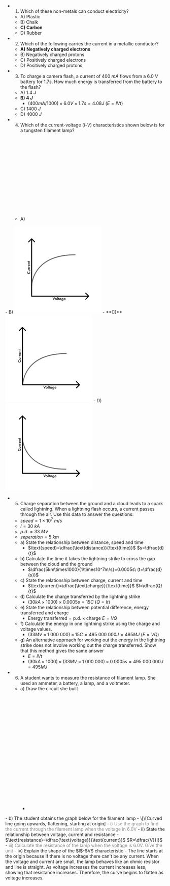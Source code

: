 - 1. Which of these non-metals can conduct electricity?
	- A) Plastic
	- B) Chalk
	- **C) Carbon**
	- D) Rubber
- 2. Which of the following carries the current in a metallic conductor?
	- **A) Negatively charged electrons**
	- B) Negatively charged protons
	- C) Positively charged electrons
	- D) Positively charged protons
- 3. To charge a camera flash, a current of $400\ mA$ flows from a $6.0\ V$ battery for $1.7s$. How much energy is transferred from the battery to the flash?
	- A) $1.4\ J$
	- **B) $4\ J$**
		- $(400mA/1000)\times6.0V\times1.7s=4.08J\ (E=IVt)$
	- C) $1400\ J$
	- D) $4000\ J$
- 4. Which of the current-voltage ($I$-$V$) characteristics shown below is for a tungsten filament lamp?
	- A) <svg width="274" height="275" viewBox="0 0 274 275" fill="none" xmlns="http://www.w3.org/2000/svg">
<rect width="274" height="274.695" fill="white"/>
<path d="M54 156H216" stroke="#6E6E6E" stroke-width="3"/>
<path d="M55.0607 38.9393C54.4749 38.3536 53.5251 38.3536 52.9393 38.9393L43.3934 48.4853C42.8076 49.0711 42.8076 50.0208 43.3934 50.6066C43.9792 51.1924 44.9289 51.1924 45.5147 50.6066L54 42.1213L62.4853 50.6066C63.0711 51.1924 64.0208 51.1924 64.6066 50.6066C65.1924 50.0208 65.1924 49.0711 64.6066 48.4853L55.0607 38.9393ZM235.061 221.061C235.646 220.475 235.646 219.525 235.061 218.939L225.515 209.393C224.929 208.808 223.979 208.808 223.393 209.393C222.808 209.979 222.808 210.929 223.393 211.515L231.879 220L223.393 228.485C222.808 229.071 222.808 230.021 223.393 230.607C223.979 231.192 224.929 231.192 225.515 230.607L235.061 221.061ZM54 220H52.5V221.5H54V220ZM234 218.5H54V221.5H234V218.5ZM55.5 220V40H52.5V220H55.5Z" fill="black"/>
<path d="M160.928 229.492H156.486C156.518 230.012 156.672 230.418 156.949 230.711C157.227 231 157.596 231.145 158.057 231.145C158.467 231.145 158.809 231.059 159.082 230.887C159.355 230.715 159.594 230.438 159.797 230.055L160.869 230.652C160.557 231.211 160.17 231.627 159.709 231.9C159.248 232.174 158.707 232.311 158.086 232.311C157.195 232.311 156.486 232.039 155.959 231.496C155.432 230.953 155.168 230.229 155.168 229.322C155.168 228.451 155.439 227.736 155.982 227.178C156.529 226.615 157.23 226.334 158.086 226.334C158.98 226.334 159.678 226.59 160.178 227.102C160.678 227.613 160.928 228.33 160.928 229.252V229.492ZM159.609 228.637C159.559 228.238 159.406 227.936 159.152 227.729C158.898 227.518 158.551 227.412 158.109 227.412C157.691 227.412 157.355 227.514 157.102 227.717C156.848 227.92 156.67 228.227 156.568 228.637H159.609Z" fill="black"/>
<path d="M152.584 229.287C152.584 228.713 152.449 228.266 152.18 227.945C151.914 227.625 151.541 227.465 151.061 227.465C150.58 227.465 150.201 227.631 149.924 227.963C149.65 228.291 149.514 228.748 149.514 229.334C149.514 229.924 149.646 230.379 149.912 230.699C150.178 231.02 150.553 231.18 151.037 231.18C151.494 231.18 151.865 231.006 152.15 230.658C152.439 230.311 152.584 229.854 152.584 229.287ZM153.82 231.736C153.82 232.822 153.604 233.586 153.17 234.027C152.736 234.473 152.006 234.695 150.979 234.695C150.213 234.695 149.602 234.533 149.145 234.209C148.688 233.889 148.455 233.461 148.447 232.926L149.812 232.92C149.832 233.158 149.943 233.34 150.146 233.465C150.35 233.59 150.635 233.652 151.002 233.652C151.545 233.652 151.936 233.533 152.174 233.295C152.412 233.057 152.533 232.658 152.537 232.1L152.549 231.361C152.322 231.682 152.057 231.92 151.752 232.076C151.451 232.232 151.105 232.311 150.715 232.311C149.93 232.311 149.311 232.043 148.857 231.508C148.408 230.969 148.184 230.232 148.184 229.299C148.184 228.412 148.414 227.697 148.875 227.154C149.336 226.607 149.938 226.334 150.68 226.334C151.133 226.334 151.52 226.43 151.84 226.621C152.164 226.809 152.4 227.08 152.549 227.436V226.527H153.82V231.736Z" fill="black"/>
<path d="M146.836 232.082H145.564V231.361C145.338 231.682 145.072 231.92 144.768 232.076C144.467 232.232 144.121 232.311 143.73 232.311C142.945 232.311 142.326 232.043 141.873 231.508C141.424 230.969 141.199 230.232 141.199 229.299C141.199 228.412 141.43 227.697 141.891 227.154C142.352 226.607 142.953 226.334 143.695 226.334C144.148 226.334 144.535 226.43 144.855 226.621C145.18 226.809 145.416 227.08 145.564 227.436V226.527H146.836V232.082ZM145.6 229.287C145.6 228.713 145.465 228.266 145.195 227.945C144.93 227.625 144.557 227.465 144.076 227.465C143.596 227.465 143.217 227.631 142.939 227.963C142.666 228.291 142.529 228.748 142.529 229.334C142.529 229.924 142.662 230.379 142.928 230.699C143.193 231.02 143.568 231.18 144.053 231.18C144.51 231.18 144.881 231.006 145.166 230.658C145.455 230.311 145.6 229.854 145.6 229.287Z" fill="black"/>
<path d="M138.264 232.082V227.641H137.291V226.527H138.264V224.424H139.535V226.527H140.508V227.641H139.535V232.082H138.264Z" fill="black"/>
<path d="M134.871 232.082V223H136.143V232.082H134.871Z" fill="black"/>
<path d="M132.123 229.322C132.123 228.807 131.957 228.371 131.625 228.016C131.293 227.656 130.887 227.477 130.406 227.477C129.93 227.477 129.523 227.656 129.188 228.016C128.855 228.371 128.689 228.807 128.689 229.322C128.689 229.838 128.855 230.275 129.188 230.635C129.523 230.99 129.93 231.168 130.406 231.168C130.883 231.168 131.287 230.99 131.619 230.635C131.955 230.275 132.123 229.838 132.123 229.322ZM127.348 229.311C127.348 228.904 127.424 228.521 127.576 228.162C127.732 227.799 127.955 227.477 128.244 227.195C128.529 226.918 128.857 226.705 129.229 226.557C129.6 226.408 129.988 226.334 130.395 226.334C130.812 226.334 131.205 226.408 131.572 226.557C131.943 226.705 132.275 226.924 132.568 227.213C132.861 227.498 133.084 227.82 133.236 228.18C133.389 228.539 133.465 228.916 133.465 229.311C133.465 229.721 133.389 230.105 133.236 230.465C133.088 230.824 132.869 231.143 132.58 231.42C132.275 231.713 131.938 231.934 131.566 232.082C131.195 232.234 130.805 232.311 130.395 232.311C129.992 232.311 129.605 232.234 129.234 232.082C128.863 231.934 128.533 231.717 128.244 231.432C127.951 231.143 127.729 230.818 127.576 230.459C127.424 230.1 127.348 229.717 127.348 229.311Z" fill="black"/>
<path d="M123.826 232.416L120 223.504H121.447L123.369 228.074C123.482 228.34 123.576 228.586 123.65 228.812C123.725 229.035 123.783 229.248 123.826 229.451C123.877 229.236 123.941 229.014 124.02 228.783C124.098 228.553 124.189 228.316 124.295 228.074L126.211 223.504H127.652L123.826 232.416Z" fill="black"/>
<path d="M48.7832 111.244L44.3418 111.244L44.3418 112.217L43.2285 112.217L43.2285 111.244L41.125 111.244L41.125 109.973L43.2285 109.973L43.2285 109L44.3418 109L44.3418 109.973L48.7832 109.973L48.7832 111.244Z" fill="black"/>
<path d="M48.7832 118.598L43.2285 118.598L43.2285 117.402L44.1367 117.402C43.7539 117.148 43.4746 116.85 43.2988 116.506C43.123 116.162 43.0352 115.744 43.0352 115.252C43.0352 114.838 43.1016 114.486 43.2344 114.197C43.3633 113.904 43.5566 113.676 43.8145 113.512C43.9668 113.414 44.1445 113.344 44.3477 113.301C44.5508 113.258 44.9062 113.236 45.4141 113.236L48.7832 113.236L48.7832 114.52L45.9297 114.52C45.1992 114.52 44.7148 114.609 44.4766 114.789C44.2344 114.965 44.1133 115.279 44.1133 115.732C44.1133 116.029 44.168 116.295 44.2773 116.529C44.3867 116.76 44.541 116.941 44.7402 117.074C44.873 117.168 45.0449 117.234 45.2559 117.273C45.4629 117.309 45.7949 117.326 46.252 117.326L48.7832 117.326L48.7832 118.598Z" fill="black"/>
<path d="M46.1934 119.928L46.1934 124.369C46.7129 124.338 47.1191 124.184 47.4121 123.906C47.7012 123.629 47.8457 123.26 47.8457 122.799C47.8457 122.389 47.7598 122.047 47.5879 121.773C47.416 121.5 47.1387 121.262 46.7559 121.059L47.3535 119.986C47.9121 120.299 48.3281 120.686 48.6016 121.146C48.875 121.607 49.0117 122.148 49.0117 122.77C49.0117 123.66 48.7402 124.369 48.1973 124.896C47.6543 125.424 46.9297 125.687 46.0234 125.687C45.1523 125.687 44.4375 125.416 43.8789 124.873C43.3164 124.326 43.0352 123.625 43.0352 122.77C43.0352 121.875 43.291 121.178 43.8027 120.678C44.3145 120.178 45.0312 119.928 45.9531 119.928L46.1934 119.928ZM45.3379 121.246C44.9395 121.297 44.6367 121.449 44.4297 121.703C44.2187 121.957 44.1133 122.305 44.1133 122.746C44.1133 123.164 44.2148 123.5 44.418 123.754C44.6211 124.008 44.9277 124.186 45.3379 124.287L45.3379 121.246Z" fill="black"/>
<path d="M44.1133 128.424C43.7461 128.287 43.4746 128.107 43.2988 127.885C43.123 127.658 43.0352 127.379 43.0352 127.047C43.0352 126.867 43.0566 126.691 43.0996 126.52C43.1426 126.344 43.2051 126.172 43.2871 126.004L44.3652 126.461C44.2871 126.57 44.2305 126.689 44.1953 126.818C44.1562 126.943 44.1367 127.084 44.1367 127.24C44.1367 127.662 44.3066 127.965 44.6465 128.148C44.9824 128.332 45.5488 128.424 46.3457 128.424L48.7832 128.424L48.7832 129.695L43.2168 129.695L43.2168 128.424L44.1133 128.424Z" fill="black"/>
<path d="M44.1133 132.842C43.7461 132.705 43.4746 132.525 43.2988 132.303C43.123 132.076 43.0352 131.797 43.0352 131.465C43.0352 131.285 43.0566 131.109 43.0996 130.937C43.1426 130.762 43.2051 130.59 43.2871 130.422L44.3652 130.879C44.2871 130.988 44.2305 131.107 44.1953 131.236C44.1562 131.361 44.1367 131.502 44.1367 131.658C44.1367 132.08 44.3066 132.383 44.6465 132.566C44.9824 132.75 45.5488 132.842 46.3457 132.842L48.7832 132.842L48.7832 134.113L43.2168 134.113L43.2168 132.842L44.1133 132.842Z" fill="black"/>
<path d="M43.2285 139.937L46.3574 139.937C46.8965 139.937 47.2832 139.826 47.5176 139.604C47.752 139.381 47.8691 139.02 47.8691 138.52C47.8691 138.02 47.752 137.658 47.5176 137.436C47.2832 137.213 46.8965 137.102 46.3574 137.102L43.2285 137.102L43.2285 135.83L45.9766 135.83C47.0391 135.83 47.8105 136.043 48.291 136.469C48.7715 136.895 49.0117 137.574 49.0117 138.508C49.0117 139.457 48.7734 140.145 48.2969 140.57C47.8203 140.996 47.0469 141.209 45.9766 141.209L43.2285 141.209L43.2285 139.937Z" fill="black"/>
<path d="M42.291 142.791C41.9551 143.186 41.7031 143.604 41.5352 144.045C41.3672 144.482 41.2832 144.943 41.2832 145.428C41.2832 146.365 41.584 147.129 42.1855 147.719C42.7871 148.305 43.5664 148.598 44.5234 148.598C45.4492 148.598 46.2129 148.312 46.8145 147.742C47.416 147.168 47.7168 146.445 47.7168 145.574C47.7168 145.066 47.627 144.584 47.4473 144.127C47.2676 143.666 46.9961 143.225 46.6328 142.803L48.209 142.803C48.4785 143.178 48.6797 143.586 48.8125 144.027C48.9453 144.469 49.0117 144.947 49.0117 145.463C49.0117 146.119 48.9043 146.727 48.6895 147.285C48.4746 147.84 48.1582 148.328 47.7402 148.75C47.3301 149.168 46.8477 149.49 46.293 149.717C45.7344 149.939 45.1406 150.051 44.5117 150.051C43.8828 150.051 43.293 149.939 42.7422 149.717C42.1875 149.49 41.7012 149.164 41.2832 148.738C40.8613 148.312 40.543 147.824 40.3281 147.273C40.1094 146.723 40 146.127 40 145.486C40 144.982 40.0742 144.502 40.2227 144.045C40.3672 143.588 40.5879 143.145 40.8848 142.715L42.291 142.791Z" fill="black"/>
</svg>
	- B) <svg width="274" height="275" viewBox="0 0 274 275" fill="none" xmlns="http://www.w3.org/2000/svg">
<rect width="274" height="274.695" fill="white"/>
<path d="M54 188C54 188 54 90 192 90" stroke="#6E6E6E" stroke-width="3"/>
<path d="M55.0607 38.9393C54.4749 38.3536 53.5251 38.3536 52.9393 38.9393L43.3934 48.4853C42.8076 49.0711 42.8076 50.0208 43.3934 50.6066C43.9792 51.1924 44.9289 51.1924 45.5147 50.6066L54 42.1213L62.4853 50.6066C63.0711 51.1924 64.0208 51.1924 64.6066 50.6066C65.1924 50.0208 65.1924 49.0711 64.6066 48.4853L55.0607 38.9393ZM235.061 221.061C235.646 220.475 235.646 219.525 235.061 218.939L225.515 209.393C224.929 208.808 223.979 208.808 223.393 209.393C222.808 209.979 222.808 210.929 223.393 211.515L231.879 220L223.393 228.485C222.808 229.071 222.808 230.021 223.393 230.607C223.979 231.192 224.929 231.192 225.515 230.607L235.061 221.061ZM54 220H52.5V221.5H54V220ZM234 218.5H54V221.5H234V218.5ZM55.5 220V40H52.5V220H55.5Z" fill="black"/>
<path d="M160.928 229.492H156.486C156.518 230.012 156.672 230.418 156.949 230.711C157.227 231 157.596 231.145 158.057 231.145C158.467 231.145 158.809 231.059 159.082 230.887C159.355 230.715 159.594 230.438 159.797 230.055L160.869 230.652C160.557 231.211 160.17 231.627 159.709 231.9C159.248 232.174 158.707 232.311 158.086 232.311C157.195 232.311 156.486 232.039 155.959 231.496C155.432 230.953 155.168 230.229 155.168 229.322C155.168 228.451 155.439 227.736 155.982 227.178C156.529 226.615 157.23 226.334 158.086 226.334C158.98 226.334 159.678 226.59 160.178 227.102C160.678 227.613 160.928 228.33 160.928 229.252V229.492ZM159.609 228.637C159.559 228.238 159.406 227.936 159.152 227.729C158.898 227.518 158.551 227.412 158.109 227.412C157.691 227.412 157.355 227.514 157.102 227.717C156.848 227.92 156.67 228.227 156.568 228.637H159.609Z" fill="black"/>
<path d="M152.584 229.287C152.584 228.713 152.449 228.266 152.18 227.945C151.914 227.625 151.541 227.465 151.061 227.465C150.58 227.465 150.201 227.631 149.924 227.963C149.65 228.291 149.514 228.748 149.514 229.334C149.514 229.924 149.646 230.379 149.912 230.699C150.178 231.02 150.553 231.18 151.037 231.18C151.494 231.18 151.865 231.006 152.15 230.658C152.439 230.311 152.584 229.854 152.584 229.287ZM153.82 231.736C153.82 232.822 153.604 233.586 153.17 234.027C152.736 234.473 152.006 234.695 150.979 234.695C150.213 234.695 149.602 234.533 149.145 234.209C148.688 233.889 148.455 233.461 148.447 232.926L149.812 232.92C149.832 233.158 149.943 233.34 150.146 233.465C150.35 233.59 150.635 233.652 151.002 233.652C151.545 233.652 151.936 233.533 152.174 233.295C152.412 233.057 152.533 232.658 152.537 232.1L152.549 231.361C152.322 231.682 152.057 231.92 151.752 232.076C151.451 232.232 151.105 232.311 150.715 232.311C149.93 232.311 149.311 232.043 148.857 231.508C148.408 230.969 148.184 230.232 148.184 229.299C148.184 228.412 148.414 227.697 148.875 227.154C149.336 226.607 149.938 226.334 150.68 226.334C151.133 226.334 151.52 226.43 151.84 226.621C152.164 226.809 152.4 227.08 152.549 227.436V226.527H153.82V231.736Z" fill="black"/>
<path d="M146.836 232.082H145.564V231.361C145.338 231.682 145.072 231.92 144.768 232.076C144.467 232.232 144.121 232.311 143.73 232.311C142.945 232.311 142.326 232.043 141.873 231.508C141.424 230.969 141.199 230.232 141.199 229.299C141.199 228.412 141.43 227.697 141.891 227.154C142.352 226.607 142.953 226.334 143.695 226.334C144.148 226.334 144.535 226.43 144.855 226.621C145.18 226.809 145.416 227.08 145.564 227.436V226.527H146.836V232.082ZM145.6 229.287C145.6 228.713 145.465 228.266 145.195 227.945C144.93 227.625 144.557 227.465 144.076 227.465C143.596 227.465 143.217 227.631 142.939 227.963C142.666 228.291 142.529 228.748 142.529 229.334C142.529 229.924 142.662 230.379 142.928 230.699C143.193 231.02 143.568 231.18 144.053 231.18C144.51 231.18 144.881 231.006 145.166 230.658C145.455 230.311 145.6 229.854 145.6 229.287Z" fill="black"/>
<path d="M138.264 232.082V227.641H137.291V226.527H138.264V224.424H139.535V226.527H140.508V227.641H139.535V232.082H138.264Z" fill="black"/>
<path d="M134.871 232.082V223H136.143V232.082H134.871Z" fill="black"/>
<path d="M132.123 229.322C132.123 228.807 131.957 228.371 131.625 228.016C131.293 227.656 130.887 227.477 130.406 227.477C129.93 227.477 129.523 227.656 129.188 228.016C128.855 228.371 128.689 228.807 128.689 229.322C128.689 229.838 128.855 230.275 129.188 230.635C129.523 230.99 129.93 231.168 130.406 231.168C130.883 231.168 131.287 230.99 131.619 230.635C131.955 230.275 132.123 229.838 132.123 229.322ZM127.348 229.311C127.348 228.904 127.424 228.521 127.576 228.162C127.732 227.799 127.955 227.477 128.244 227.195C128.529 226.918 128.857 226.705 129.229 226.557C129.6 226.408 129.988 226.334 130.395 226.334C130.812 226.334 131.205 226.408 131.572 226.557C131.943 226.705 132.275 226.924 132.568 227.213C132.861 227.498 133.084 227.82 133.236 228.18C133.389 228.539 133.465 228.916 133.465 229.311C133.465 229.721 133.389 230.105 133.236 230.465C133.088 230.824 132.869 231.143 132.58 231.42C132.275 231.713 131.938 231.934 131.566 232.082C131.195 232.234 130.805 232.311 130.395 232.311C129.992 232.311 129.605 232.234 129.234 232.082C128.863 231.934 128.533 231.717 128.244 231.432C127.951 231.143 127.729 230.818 127.576 230.459C127.424 230.1 127.348 229.717 127.348 229.311Z" fill="black"/>
<path d="M123.826 232.416L120 223.504H121.447L123.369 228.074C123.482 228.34 123.576 228.586 123.65 228.812C123.725 229.035 123.783 229.248 123.826 229.451C123.877 229.236 123.941 229.014 124.02 228.783C124.098 228.553 124.189 228.316 124.295 228.074L126.211 223.504H127.652L123.826 232.416Z" fill="black"/>
<path d="M48.7832 111.244L44.3418 111.244L44.3418 112.217L43.2285 112.217L43.2285 111.244L41.125 111.244L41.125 109.973L43.2285 109.973L43.2285 109L44.3418 109L44.3418 109.973L48.7832 109.973L48.7832 111.244Z" fill="black"/>
<path d="M48.7832 118.598L43.2285 118.598L43.2285 117.402L44.1367 117.402C43.7539 117.148 43.4746 116.85 43.2988 116.506C43.123 116.162 43.0352 115.744 43.0352 115.252C43.0352 114.838 43.1016 114.486 43.2344 114.197C43.3633 113.904 43.5566 113.676 43.8145 113.512C43.9668 113.414 44.1445 113.344 44.3477 113.301C44.5508 113.258 44.9062 113.236 45.4141 113.236L48.7832 113.236L48.7832 114.52L45.9297 114.52C45.1992 114.52 44.7148 114.609 44.4766 114.789C44.2344 114.965 44.1133 115.279 44.1133 115.732C44.1133 116.029 44.168 116.295 44.2773 116.529C44.3867 116.76 44.541 116.941 44.7402 117.074C44.873 117.168 45.0449 117.234 45.2559 117.273C45.4629 117.309 45.7949 117.326 46.252 117.326L48.7832 117.326L48.7832 118.598Z" fill="black"/>
<path d="M46.1934 119.928L46.1934 124.369C46.7129 124.338 47.1191 124.184 47.4121 123.906C47.7012 123.629 47.8457 123.26 47.8457 122.799C47.8457 122.389 47.7598 122.047 47.5879 121.773C47.416 121.5 47.1387 121.262 46.7559 121.059L47.3535 119.986C47.9121 120.299 48.3281 120.686 48.6016 121.146C48.875 121.607 49.0117 122.148 49.0117 122.77C49.0117 123.66 48.7402 124.369 48.1973 124.896C47.6543 125.424 46.9297 125.687 46.0234 125.687C45.1523 125.687 44.4375 125.416 43.8789 124.873C43.3164 124.326 43.0352 123.625 43.0352 122.77C43.0352 121.875 43.291 121.178 43.8027 120.678C44.3145 120.178 45.0312 119.928 45.9531 119.928L46.1934 119.928ZM45.3379 121.246C44.9395 121.297 44.6367 121.449 44.4297 121.703C44.2187 121.957 44.1133 122.305 44.1133 122.746C44.1133 123.164 44.2148 123.5 44.418 123.754C44.6211 124.008 44.9277 124.186 45.3379 124.287L45.3379 121.246Z" fill="black"/>
<path d="M44.1133 128.424C43.7461 128.287 43.4746 128.107 43.2988 127.885C43.123 127.658 43.0352 127.379 43.0352 127.047C43.0352 126.867 43.0566 126.691 43.0996 126.52C43.1426 126.344 43.2051 126.172 43.2871 126.004L44.3652 126.461C44.2871 126.57 44.2305 126.689 44.1953 126.818C44.1562 126.943 44.1367 127.084 44.1367 127.24C44.1367 127.662 44.3066 127.965 44.6465 128.148C44.9824 128.332 45.5488 128.424 46.3457 128.424L48.7832 128.424L48.7832 129.695L43.2168 129.695L43.2168 128.424L44.1133 128.424Z" fill="black"/>
<path d="M44.1133 132.842C43.7461 132.705 43.4746 132.525 43.2988 132.303C43.123 132.076 43.0352 131.797 43.0352 131.465C43.0352 131.285 43.0566 131.109 43.0996 130.937C43.1426 130.762 43.2051 130.59 43.2871 130.422L44.3652 130.879C44.2871 130.988 44.2305 131.107 44.1953 131.236C44.1562 131.361 44.1367 131.502 44.1367 131.658C44.1367 132.08 44.3066 132.383 44.6465 132.566C44.9824 132.75 45.5488 132.842 46.3457 132.842L48.7832 132.842L48.7832 134.113L43.2168 134.113L43.2168 132.842L44.1133 132.842Z" fill="black"/>
<path d="M43.2285 139.937L46.3574 139.937C46.8965 139.937 47.2832 139.826 47.5176 139.604C47.752 139.381 47.8691 139.02 47.8691 138.52C47.8691 138.02 47.752 137.658 47.5176 137.436C47.2832 137.213 46.8965 137.102 46.3574 137.102L43.2285 137.102L43.2285 135.83L45.9766 135.83C47.0391 135.83 47.8105 136.043 48.291 136.469C48.7715 136.895 49.0117 137.574 49.0117 138.508C49.0117 139.457 48.7734 140.145 48.2969 140.57C47.8203 140.996 47.0469 141.209 45.9766 141.209L43.2285 141.209L43.2285 139.937Z" fill="black"/>
<path d="M42.291 142.791C41.9551 143.186 41.7031 143.604 41.5352 144.045C41.3672 144.482 41.2832 144.943 41.2832 145.428C41.2832 146.365 41.584 147.129 42.1855 147.719C42.7871 148.305 43.5664 148.598 44.5234 148.598C45.4492 148.598 46.2129 148.312 46.8145 147.742C47.416 147.168 47.7168 146.445 47.7168 145.574C47.7168 145.066 47.627 144.584 47.4473 144.127C47.2676 143.666 46.9961 143.225 46.6328 142.803L48.209 142.803C48.4785 143.178 48.6797 143.586 48.8125 144.027C48.9453 144.469 49.0117 144.947 49.0117 145.463C49.0117 146.119 48.9043 146.727 48.6895 147.285C48.4746 147.84 48.1582 148.328 47.7402 148.75C47.3301 149.168 46.8477 149.49 46.293 149.717C45.7344 149.939 45.1406 150.051 44.5117 150.051C43.8828 150.051 43.293 149.939 42.7422 149.717C42.1875 149.49 41.7012 149.164 41.2832 148.738C40.8613 148.312 40.543 147.824 40.3281 147.273C40.1094 146.723 40 146.127 40 145.486C40 144.982 40.0742 144.502 40.2227 144.045C40.3672 143.588 40.5879 143.145 40.8848 142.715L42.291 142.791Z" fill="black"/>
</svg>
	- **C)** <svg width="274" height="275" viewBox="0 0 274 275" fill="none" xmlns="http://www.w3.org/2000/svg">
<rect width="274" height="274.695" fill="white"/>
<path d="M55 220C55 220 55 122 193 122" stroke="#6E6E6E" stroke-width="3"/>
<path d="M55.0607 38.9393C54.4749 38.3536 53.5251 38.3536 52.9393 38.9393L43.3934 48.4853C42.8076 49.0711 42.8076 50.0208 43.3934 50.6066C43.9792 51.1924 44.9289 51.1924 45.5147 50.6066L54 42.1213L62.4853 50.6066C63.0711 51.1924 64.0208 51.1924 64.6066 50.6066C65.1924 50.0208 65.1924 49.0711 64.6066 48.4853L55.0607 38.9393ZM235.061 221.061C235.646 220.475 235.646 219.525 235.061 218.939L225.515 209.393C224.929 208.808 223.979 208.808 223.393 209.393C222.808 209.979 222.808 210.929 223.393 211.515L231.879 220L223.393 228.485C222.808 229.071 222.808 230.021 223.393 230.607C223.979 231.192 224.929 231.192 225.515 230.607L235.061 221.061ZM54 220H52.5V221.5H54V220ZM234 218.5H54V221.5H234V218.5ZM55.5 220V40H52.5V220H55.5Z" fill="black"/>
<path d="M160.928 229.492H156.486C156.518 230.012 156.672 230.418 156.949 230.711C157.227 231 157.596 231.145 158.057 231.145C158.467 231.145 158.809 231.059 159.082 230.887C159.355 230.715 159.594 230.438 159.797 230.055L160.869 230.652C160.557 231.211 160.17 231.627 159.709 231.9C159.248 232.174 158.707 232.311 158.086 232.311C157.195 232.311 156.486 232.039 155.959 231.496C155.432 230.953 155.168 230.229 155.168 229.322C155.168 228.451 155.439 227.736 155.982 227.178C156.529 226.615 157.23 226.334 158.086 226.334C158.98 226.334 159.678 226.59 160.178 227.102C160.678 227.613 160.928 228.33 160.928 229.252V229.492ZM159.609 228.637C159.559 228.238 159.406 227.936 159.152 227.729C158.898 227.518 158.551 227.412 158.109 227.412C157.691 227.412 157.355 227.514 157.102 227.717C156.848 227.92 156.67 228.227 156.568 228.637H159.609Z" fill="black"/>
<path d="M152.584 229.287C152.584 228.713 152.449 228.266 152.18 227.945C151.914 227.625 151.541 227.465 151.061 227.465C150.58 227.465 150.201 227.631 149.924 227.963C149.65 228.291 149.514 228.748 149.514 229.334C149.514 229.924 149.646 230.379 149.912 230.699C150.178 231.02 150.553 231.18 151.037 231.18C151.494 231.18 151.865 231.006 152.15 230.658C152.439 230.311 152.584 229.854 152.584 229.287ZM153.82 231.736C153.82 232.822 153.604 233.586 153.17 234.027C152.736 234.473 152.006 234.695 150.979 234.695C150.213 234.695 149.602 234.533 149.145 234.209C148.688 233.889 148.455 233.461 148.447 232.926L149.812 232.92C149.832 233.158 149.943 233.34 150.146 233.465C150.35 233.59 150.635 233.652 151.002 233.652C151.545 233.652 151.936 233.533 152.174 233.295C152.412 233.057 152.533 232.658 152.537 232.1L152.549 231.361C152.322 231.682 152.057 231.92 151.752 232.076C151.451 232.232 151.105 232.311 150.715 232.311C149.93 232.311 149.311 232.043 148.857 231.508C148.408 230.969 148.184 230.232 148.184 229.299C148.184 228.412 148.414 227.697 148.875 227.154C149.336 226.607 149.938 226.334 150.68 226.334C151.133 226.334 151.52 226.43 151.84 226.621C152.164 226.809 152.4 227.08 152.549 227.436V226.527H153.82V231.736Z" fill="black"/>
<path d="M146.836 232.082H145.564V231.361C145.338 231.682 145.072 231.92 144.768 232.076C144.467 232.232 144.121 232.311 143.73 232.311C142.945 232.311 142.326 232.043 141.873 231.508C141.424 230.969 141.199 230.232 141.199 229.299C141.199 228.412 141.43 227.697 141.891 227.154C142.352 226.607 142.953 226.334 143.695 226.334C144.148 226.334 144.535 226.43 144.855 226.621C145.18 226.809 145.416 227.08 145.564 227.436V226.527H146.836V232.082ZM145.6 229.287C145.6 228.713 145.465 228.266 145.195 227.945C144.93 227.625 144.557 227.465 144.076 227.465C143.596 227.465 143.217 227.631 142.939 227.963C142.666 228.291 142.529 228.748 142.529 229.334C142.529 229.924 142.662 230.379 142.928 230.699C143.193 231.02 143.568 231.18 144.053 231.18C144.51 231.18 144.881 231.006 145.166 230.658C145.455 230.311 145.6 229.854 145.6 229.287Z" fill="black"/>
<path d="M138.264 232.082V227.641H137.291V226.527H138.264V224.424H139.535V226.527H140.508V227.641H139.535V232.082H138.264Z" fill="black"/>
<path d="M134.871 232.082V223H136.143V232.082H134.871Z" fill="black"/>
<path d="M132.123 229.322C132.123 228.807 131.957 228.371 131.625 228.016C131.293 227.656 130.887 227.477 130.406 227.477C129.93 227.477 129.523 227.656 129.188 228.016C128.855 228.371 128.689 228.807 128.689 229.322C128.689 229.838 128.855 230.275 129.188 230.635C129.523 230.99 129.93 231.168 130.406 231.168C130.883 231.168 131.287 230.99 131.619 230.635C131.955 230.275 132.123 229.838 132.123 229.322ZM127.348 229.311C127.348 228.904 127.424 228.521 127.576 228.162C127.732 227.799 127.955 227.477 128.244 227.195C128.529 226.918 128.857 226.705 129.229 226.557C129.6 226.408 129.988 226.334 130.395 226.334C130.812 226.334 131.205 226.408 131.572 226.557C131.943 226.705 132.275 226.924 132.568 227.213C132.861 227.498 133.084 227.82 133.236 228.18C133.389 228.539 133.465 228.916 133.465 229.311C133.465 229.721 133.389 230.105 133.236 230.465C133.088 230.824 132.869 231.143 132.58 231.42C132.275 231.713 131.938 231.934 131.566 232.082C131.195 232.234 130.805 232.311 130.395 232.311C129.992 232.311 129.605 232.234 129.234 232.082C128.863 231.934 128.533 231.717 128.244 231.432C127.951 231.143 127.729 230.818 127.576 230.459C127.424 230.1 127.348 229.717 127.348 229.311Z" fill="black"/>
<path d="M123.826 232.416L120 223.504H121.447L123.369 228.074C123.482 228.34 123.576 228.586 123.65 228.812C123.725 229.035 123.783 229.248 123.826 229.451C123.877 229.236 123.941 229.014 124.02 228.783C124.098 228.553 124.189 228.316 124.295 228.074L126.211 223.504H127.652L123.826 232.416Z" fill="black"/>
<path d="M48.7832 111.244L44.3418 111.244L44.3418 112.217L43.2285 112.217L43.2285 111.244L41.125 111.244L41.125 109.973L43.2285 109.973L43.2285 109L44.3418 109L44.3418 109.973L48.7832 109.973L48.7832 111.244Z" fill="black"/>
<path d="M48.7832 118.598L43.2285 118.598L43.2285 117.402L44.1367 117.402C43.7539 117.148 43.4746 116.85 43.2988 116.506C43.123 116.162 43.0352 115.744 43.0352 115.252C43.0352 114.838 43.1016 114.486 43.2344 114.197C43.3633 113.904 43.5566 113.676 43.8145 113.512C43.9668 113.414 44.1445 113.344 44.3477 113.301C44.5508 113.258 44.9062 113.236 45.4141 113.236L48.7832 113.236L48.7832 114.52L45.9297 114.52C45.1992 114.52 44.7148 114.609 44.4766 114.789C44.2344 114.965 44.1133 115.279 44.1133 115.732C44.1133 116.029 44.168 116.295 44.2773 116.529C44.3867 116.76 44.541 116.941 44.7402 117.074C44.873 117.168 45.0449 117.234 45.2559 117.273C45.4629 117.309 45.7949 117.326 46.252 117.326L48.7832 117.326L48.7832 118.598Z" fill="black"/>
<path d="M46.1934 119.928L46.1934 124.369C46.7129 124.338 47.1191 124.184 47.4121 123.906C47.7012 123.629 47.8457 123.26 47.8457 122.799C47.8457 122.389 47.7598 122.047 47.5879 121.773C47.416 121.5 47.1387 121.262 46.7559 121.059L47.3535 119.986C47.9121 120.299 48.3281 120.686 48.6016 121.146C48.875 121.607 49.0117 122.148 49.0117 122.77C49.0117 123.66 48.7402 124.369 48.1973 124.896C47.6543 125.424 46.9297 125.687 46.0234 125.687C45.1523 125.687 44.4375 125.416 43.8789 124.873C43.3164 124.326 43.0352 123.625 43.0352 122.77C43.0352 121.875 43.291 121.178 43.8027 120.678C44.3145 120.178 45.0312 119.928 45.9531 119.928L46.1934 119.928ZM45.3379 121.246C44.9395 121.297 44.6367 121.449 44.4297 121.703C44.2187 121.957 44.1133 122.305 44.1133 122.746C44.1133 123.164 44.2148 123.5 44.418 123.754C44.6211 124.008 44.9277 124.186 45.3379 124.287L45.3379 121.246Z" fill="black"/>
<path d="M44.1133 128.424C43.7461 128.287 43.4746 128.107 43.2988 127.885C43.123 127.658 43.0352 127.379 43.0352 127.047C43.0352 126.867 43.0566 126.691 43.0996 126.52C43.1426 126.344 43.2051 126.172 43.2871 126.004L44.3652 126.461C44.2871 126.57 44.2305 126.689 44.1953 126.818C44.1562 126.943 44.1367 127.084 44.1367 127.24C44.1367 127.662 44.3066 127.965 44.6465 128.148C44.9824 128.332 45.5488 128.424 46.3457 128.424L48.7832 128.424L48.7832 129.695L43.2168 129.695L43.2168 128.424L44.1133 128.424Z" fill="black"/>
<path d="M44.1133 132.842C43.7461 132.705 43.4746 132.525 43.2988 132.303C43.123 132.076 43.0352 131.797 43.0352 131.465C43.0352 131.285 43.0566 131.109 43.0996 130.937C43.1426 130.762 43.2051 130.59 43.2871 130.422L44.3652 130.879C44.2871 130.988 44.2305 131.107 44.1953 131.236C44.1562 131.361 44.1367 131.502 44.1367 131.658C44.1367 132.08 44.3066 132.383 44.6465 132.566C44.9824 132.75 45.5488 132.842 46.3457 132.842L48.7832 132.842L48.7832 134.113L43.2168 134.113L43.2168 132.842L44.1133 132.842Z" fill="black"/>
<path d="M43.2285 139.937L46.3574 139.937C46.8965 139.937 47.2832 139.826 47.5176 139.604C47.752 139.381 47.8691 139.02 47.8691 138.52C47.8691 138.02 47.752 137.658 47.5176 137.436C47.2832 137.213 46.8965 137.102 46.3574 137.102L43.2285 137.102L43.2285 135.83L45.9766 135.83C47.0391 135.83 47.8105 136.043 48.291 136.469C48.7715 136.895 49.0117 137.574 49.0117 138.508C49.0117 139.457 48.7734 140.145 48.2969 140.57C47.8203 140.996 47.0469 141.209 45.9766 141.209L43.2285 141.209L43.2285 139.937Z" fill="black"/>
<path d="M42.291 142.791C41.9551 143.186 41.7031 143.604 41.5352 144.045C41.3672 144.482 41.2832 144.943 41.2832 145.428C41.2832 146.365 41.584 147.129 42.1855 147.719C42.7871 148.305 43.5664 148.598 44.5234 148.598C45.4492 148.598 46.2129 148.312 46.8145 147.742C47.416 147.168 47.7168 146.445 47.7168 145.574C47.7168 145.066 47.627 144.584 47.4473 144.127C47.2676 143.666 46.9961 143.225 46.6328 142.803L48.209 142.803C48.4785 143.178 48.6797 143.586 48.8125 144.027C48.9453 144.469 49.0117 144.947 49.0117 145.463C49.0117 146.119 48.9043 146.727 48.6895 147.285C48.4746 147.84 48.1582 148.328 47.7402 148.75C47.3301 149.168 46.8477 149.49 46.293 149.717C45.7344 149.939 45.1406 150.051 44.5117 150.051C43.8828 150.051 43.293 149.939 42.7422 149.717C42.1875 149.49 41.7012 149.164 41.2832 148.738C40.8613 148.312 40.543 147.824 40.3281 147.273C40.1094 146.723 40 146.127 40 145.486C40 144.982 40.0742 144.502 40.2227 144.045C40.3672 143.588 40.5879 143.145 40.8848 142.715L42.291 142.791Z" fill="black"/>
</svg>
	- D) <svg width="274" height="275" viewBox="0 0 274 275" fill="none" xmlns="http://www.w3.org/2000/svg">
<rect width="274" height="274.695" fill="white"/>
<path d="M54 109C54 109 54 207 192 207" stroke="#6E6E6E" stroke-width="3"/>
<path d="M55.0607 38.9393C54.4749 38.3536 53.5251 38.3536 52.9393 38.9393L43.3934 48.4853C42.8076 49.0711 42.8076 50.0208 43.3934 50.6066C43.9792 51.1924 44.9289 51.1924 45.5147 50.6066L54 42.1213L62.4853 50.6066C63.0711 51.1924 64.0208 51.1924 64.6066 50.6066C65.1924 50.0208 65.1924 49.0711 64.6066 48.4853L55.0607 38.9393ZM235.061 221.061C235.646 220.475 235.646 219.525 235.061 218.939L225.515 209.393C224.929 208.808 223.979 208.808 223.393 209.393C222.808 209.979 222.808 210.929 223.393 211.515L231.879 220L223.393 228.485C222.808 229.071 222.808 230.021 223.393 230.607C223.979 231.192 224.929 231.192 225.515 230.607L235.061 221.061ZM54 220H52.5V221.5H54V220ZM234 218.5H54V221.5H234V218.5ZM55.5 220V40H52.5V220H55.5Z" fill="black"/>
<path d="M160.928 229.492H156.486C156.518 230.012 156.672 230.418 156.949 230.711C157.227 231 157.596 231.145 158.057 231.145C158.467 231.145 158.809 231.059 159.082 230.887C159.355 230.715 159.594 230.438 159.797 230.055L160.869 230.652C160.557 231.211 160.17 231.627 159.709 231.9C159.248 232.174 158.707 232.311 158.086 232.311C157.195 232.311 156.486 232.039 155.959 231.496C155.432 230.953 155.168 230.229 155.168 229.322C155.168 228.451 155.439 227.736 155.982 227.178C156.529 226.615 157.23 226.334 158.086 226.334C158.98 226.334 159.678 226.59 160.178 227.102C160.678 227.613 160.928 228.33 160.928 229.252V229.492ZM159.609 228.637C159.559 228.238 159.406 227.936 159.152 227.729C158.898 227.518 158.551 227.412 158.109 227.412C157.691 227.412 157.355 227.514 157.102 227.717C156.848 227.92 156.67 228.227 156.568 228.637H159.609Z" fill="black"/>
<path d="M152.584 229.287C152.584 228.713 152.449 228.266 152.18 227.945C151.914 227.625 151.541 227.465 151.061 227.465C150.58 227.465 150.201 227.631 149.924 227.963C149.65 228.291 149.514 228.748 149.514 229.334C149.514 229.924 149.646 230.379 149.912 230.699C150.178 231.02 150.553 231.18 151.037 231.18C151.494 231.18 151.865 231.006 152.15 230.658C152.439 230.311 152.584 229.854 152.584 229.287ZM153.82 231.736C153.82 232.822 153.604 233.586 153.17 234.027C152.736 234.473 152.006 234.695 150.979 234.695C150.213 234.695 149.602 234.533 149.145 234.209C148.688 233.889 148.455 233.461 148.447 232.926L149.812 232.92C149.832 233.158 149.943 233.34 150.146 233.465C150.35 233.59 150.635 233.652 151.002 233.652C151.545 233.652 151.936 233.533 152.174 233.295C152.412 233.057 152.533 232.658 152.537 232.1L152.549 231.361C152.322 231.682 152.057 231.92 151.752 232.076C151.451 232.232 151.105 232.311 150.715 232.311C149.93 232.311 149.311 232.043 148.857 231.508C148.408 230.969 148.184 230.232 148.184 229.299C148.184 228.412 148.414 227.697 148.875 227.154C149.336 226.607 149.938 226.334 150.68 226.334C151.133 226.334 151.52 226.43 151.84 226.621C152.164 226.809 152.4 227.08 152.549 227.436V226.527H153.82V231.736Z" fill="black"/>
<path d="M146.836 232.082H145.564V231.361C145.338 231.682 145.072 231.92 144.768 232.076C144.467 232.232 144.121 232.311 143.73 232.311C142.945 232.311 142.326 232.043 141.873 231.508C141.424 230.969 141.199 230.232 141.199 229.299C141.199 228.412 141.43 227.697 141.891 227.154C142.352 226.607 142.953 226.334 143.695 226.334C144.148 226.334 144.535 226.43 144.855 226.621C145.18 226.809 145.416 227.08 145.564 227.436V226.527H146.836V232.082ZM145.6 229.287C145.6 228.713 145.465 228.266 145.195 227.945C144.93 227.625 144.557 227.465 144.076 227.465C143.596 227.465 143.217 227.631 142.939 227.963C142.666 228.291 142.529 228.748 142.529 229.334C142.529 229.924 142.662 230.379 142.928 230.699C143.193 231.02 143.568 231.18 144.053 231.18C144.51 231.18 144.881 231.006 145.166 230.658C145.455 230.311 145.6 229.854 145.6 229.287Z" fill="black"/>
<path d="M138.264 232.082V227.641H137.291V226.527H138.264V224.424H139.535V226.527H140.508V227.641H139.535V232.082H138.264Z" fill="black"/>
<path d="M134.871 232.082V223H136.143V232.082H134.871Z" fill="black"/>
<path d="M132.123 229.322C132.123 228.807 131.957 228.371 131.625 228.016C131.293 227.656 130.887 227.477 130.406 227.477C129.93 227.477 129.523 227.656 129.188 228.016C128.855 228.371 128.689 228.807 128.689 229.322C128.689 229.838 128.855 230.275 129.188 230.635C129.523 230.99 129.93 231.168 130.406 231.168C130.883 231.168 131.287 230.99 131.619 230.635C131.955 230.275 132.123 229.838 132.123 229.322ZM127.348 229.311C127.348 228.904 127.424 228.521 127.576 228.162C127.732 227.799 127.955 227.477 128.244 227.195C128.529 226.918 128.857 226.705 129.229 226.557C129.6 226.408 129.988 226.334 130.395 226.334C130.812 226.334 131.205 226.408 131.572 226.557C131.943 226.705 132.275 226.924 132.568 227.213C132.861 227.498 133.084 227.82 133.236 228.18C133.389 228.539 133.465 228.916 133.465 229.311C133.465 229.721 133.389 230.105 133.236 230.465C133.088 230.824 132.869 231.143 132.58 231.42C132.275 231.713 131.938 231.934 131.566 232.082C131.195 232.234 130.805 232.311 130.395 232.311C129.992 232.311 129.605 232.234 129.234 232.082C128.863 231.934 128.533 231.717 128.244 231.432C127.951 231.143 127.729 230.818 127.576 230.459C127.424 230.1 127.348 229.717 127.348 229.311Z" fill="black"/>
<path d="M123.826 232.416L120 223.504H121.447L123.369 228.074C123.482 228.34 123.576 228.586 123.65 228.812C123.725 229.035 123.783 229.248 123.826 229.451C123.877 229.236 123.941 229.014 124.02 228.783C124.098 228.553 124.189 228.316 124.295 228.074L126.211 223.504H127.652L123.826 232.416Z" fill="black"/>
<path d="M48.7832 111.244L44.3418 111.244L44.3418 112.217L43.2285 112.217L43.2285 111.244L41.125 111.244L41.125 109.973L43.2285 109.973L43.2285 109L44.3418 109L44.3418 109.973L48.7832 109.973L48.7832 111.244Z" fill="black"/>
<path d="M48.7832 118.598L43.2285 118.598L43.2285 117.402L44.1367 117.402C43.7539 117.148 43.4746 116.85 43.2988 116.506C43.123 116.162 43.0352 115.744 43.0352 115.252C43.0352 114.838 43.1016 114.486 43.2344 114.197C43.3633 113.904 43.5566 113.676 43.8145 113.512C43.9668 113.414 44.1445 113.344 44.3477 113.301C44.5508 113.258 44.9062 113.236 45.4141 113.236L48.7832 113.236L48.7832 114.52L45.9297 114.52C45.1992 114.52 44.7148 114.609 44.4766 114.789C44.2344 114.965 44.1133 115.279 44.1133 115.732C44.1133 116.029 44.168 116.295 44.2773 116.529C44.3867 116.76 44.541 116.941 44.7402 117.074C44.873 117.168 45.0449 117.234 45.2559 117.273C45.4629 117.309 45.7949 117.326 46.252 117.326L48.7832 117.326L48.7832 118.598Z" fill="black"/>
<path d="M46.1934 119.928L46.1934 124.369C46.7129 124.338 47.1191 124.184 47.4121 123.906C47.7012 123.629 47.8457 123.26 47.8457 122.799C47.8457 122.389 47.7598 122.047 47.5879 121.773C47.416 121.5 47.1387 121.262 46.7559 121.059L47.3535 119.986C47.9121 120.299 48.3281 120.686 48.6016 121.146C48.875 121.607 49.0117 122.148 49.0117 122.77C49.0117 123.66 48.7402 124.369 48.1973 124.896C47.6543 125.424 46.9297 125.687 46.0234 125.687C45.1523 125.687 44.4375 125.416 43.8789 124.873C43.3164 124.326 43.0352 123.625 43.0352 122.77C43.0352 121.875 43.291 121.178 43.8027 120.678C44.3145 120.178 45.0312 119.928 45.9531 119.928L46.1934 119.928ZM45.3379 121.246C44.9395 121.297 44.6367 121.449 44.4297 121.703C44.2187 121.957 44.1133 122.305 44.1133 122.746C44.1133 123.164 44.2148 123.5 44.418 123.754C44.6211 124.008 44.9277 124.186 45.3379 124.287L45.3379 121.246Z" fill="black"/>
<path d="M44.1133 128.424C43.7461 128.287 43.4746 128.107 43.2988 127.885C43.123 127.658 43.0352 127.379 43.0352 127.047C43.0352 126.867 43.0566 126.691 43.0996 126.52C43.1426 126.344 43.2051 126.172 43.2871 126.004L44.3652 126.461C44.2871 126.57 44.2305 126.689 44.1953 126.818C44.1562 126.943 44.1367 127.084 44.1367 127.24C44.1367 127.662 44.3066 127.965 44.6465 128.148C44.9824 128.332 45.5488 128.424 46.3457 128.424L48.7832 128.424L48.7832 129.695L43.2168 129.695L43.2168 128.424L44.1133 128.424Z" fill="black"/>
<path d="M44.1133 132.842C43.7461 132.705 43.4746 132.525 43.2988 132.303C43.123 132.076 43.0352 131.797 43.0352 131.465C43.0352 131.285 43.0566 131.109 43.0996 130.937C43.1426 130.762 43.2051 130.59 43.2871 130.422L44.3652 130.879C44.2871 130.988 44.2305 131.107 44.1953 131.236C44.1562 131.361 44.1367 131.502 44.1367 131.658C44.1367 132.08 44.3066 132.383 44.6465 132.566C44.9824 132.75 45.5488 132.842 46.3457 132.842L48.7832 132.842L48.7832 134.113L43.2168 134.113L43.2168 132.842L44.1133 132.842Z" fill="black"/>
<path d="M43.2285 139.937L46.3574 139.937C46.8965 139.937 47.2832 139.826 47.5176 139.604C47.752 139.381 47.8691 139.02 47.8691 138.52C47.8691 138.02 47.752 137.658 47.5176 137.436C47.2832 137.213 46.8965 137.102 46.3574 137.102L43.2285 137.102L43.2285 135.83L45.9766 135.83C47.0391 135.83 47.8105 136.043 48.291 136.469C48.7715 136.895 49.0117 137.574 49.0117 138.508C49.0117 139.457 48.7734 140.145 48.2969 140.57C47.8203 140.996 47.0469 141.209 45.9766 141.209L43.2285 141.209L43.2285 139.937Z" fill="black"/>
<path d="M42.291 142.791C41.9551 143.186 41.7031 143.604 41.5352 144.045C41.3672 144.482 41.2832 144.943 41.2832 145.428C41.2832 146.365 41.584 147.129 42.1855 147.719C42.7871 148.305 43.5664 148.598 44.5234 148.598C45.4492 148.598 46.2129 148.312 46.8145 147.742C47.416 147.168 47.7168 146.445 47.7168 145.574C47.7168 145.066 47.627 144.584 47.4473 144.127C47.2676 143.666 46.9961 143.225 46.6328 142.803L48.209 142.803C48.4785 143.178 48.6797 143.586 48.8125 144.027C48.9453 144.469 49.0117 144.947 49.0117 145.463C49.0117 146.119 48.9043 146.727 48.6895 147.285C48.4746 147.84 48.1582 148.328 47.7402 148.75C47.3301 149.168 46.8477 149.49 46.293 149.717C45.7344 149.939 45.1406 150.051 44.5117 150.051C43.8828 150.051 43.293 149.939 42.7422 149.717C42.1875 149.49 41.7012 149.164 41.2832 148.738C40.8613 148.312 40.543 147.824 40.3281 147.273C40.1094 146.723 40 146.127 40 145.486C40 144.982 40.0742 144.502 40.2227 144.045C40.3672 143.588 40.5879 143.145 40.8848 142.715L42.291 142.791Z" fill="black"/>
</svg>

- 5. Charge separation between the ground and a cloud leads to a spark called lightning. When a lightning flash occurs, a current passes through the air. Use this data to answer the questions:
	- $speed = 1\times10^7\ m/s$
	- $I = 30\ kA$
	- $p.d. = 33\ MV$
	- $seperation = 5\ km$
	- a) State the relationship between distance, speed and time
		- $\text{speed}=\dfrac{\text{distance}}{\text{time}}$    $s=\dfrac{d}{t}$
	- b) Calculate the time it takes the lightning strike to cross the gap between the cloud and the ground
		- $\dfrac{5km\times1000}{1\times10^7m/s}=0.0005s\ (t=\dfrac{d}{s})$
	- c) State the relationship between charge, current and time
		- $\text{current}=\dfrac{\text{charge}}{\text{time}}$    $I=\dfrac{Q}{t}$
	- d) Calculate the charge transferred by the lightning strike
		- $(30kA\times1000)\times0.0005s=15C\ (Q=It)$
	- e) State the relationship between potential difference, energy transferred and charge
		- $\text{Energy transferred}=\text{p.d.}\times \text{charge}$    $E=VQ$
	- f) Calculate the energy in one lightning strike using the charge and voltage values.
		- $(33MV\times1\ 000\ 000)\times15C=495\ 000\ 000J=495MJ\ (E=VQ)$
	- g) An alternative approach for working out the energy in the lightning strike does not involve working out the charge transferred. Show that this method gives the same answer
		- $E=IVt$
		- $(30kA\times1000)\times(33MV\times1\ 000\ 000)\times0.0005s=495\ 000\ 000J=495MJ$
- 6. A student wants to measure the resistance of filament lamp. She used an ammeter, a battery, a lamp, and a voltmeter.
	- a) Draw the circuit she built
		- <svg width="393" height="373" viewBox="0 0 393 373" fill="none" xmlns="http://www.w3.org/2000/svg">
<rect width="393" height="373" fill="white"/>
<path d="M365.092 163.092C354.548 173.636 337.452 173.636 326.908 163.092C316.364 152.548 316.364 135.452 326.908 124.908C337.452 114.364 354.548 114.364 365.092 124.908C375.636 135.452 375.636 152.548 365.092 163.092Z" stroke="black" stroke-width="5"/>
<path d="M336.966 158.868H332.114L343.017 128.571H348.298L359.2 158.868H354.348L345.783 134.074H345.546L336.966 158.868ZM337.78 147.004H353.52V150.85H337.78V147.004Z" fill="black"/>
<path d="M202.092 345.092C191.548 355.636 174.452 355.636 163.908 345.092C153.364 334.548 153.364 317.452 163.908 306.908C174.452 296.364 191.548 296.364 202.092 306.908C212.636 317.452 212.636 334.548 202.092 345.092Z" stroke="black" stroke-width="5"/>
<path d="M174.055 310.571L182.487 335.246H182.827L191.259 310.571H196.2L185.298 340.868H180.017L169.114 310.571H174.055Z" fill="black"/>
<path d="M101.5 234H20V61H346V116.5M101.5 234H183H264.5M101.5 234V326H156M264.5 234H346V171.5M264.5 234V326H210.25" stroke="black" stroke-width="5"/>
<rect x="162" y="70" width="22" height="18" transform="rotate(180 162 70)" fill="white"/>
<path d="M140 83.1L140 40.44M162 21L162 102" stroke="black" stroke-width="5"/>
<rect x="225" y="69" width="22" height="18" transform="rotate(180 225 69)" fill="white"/>
<path d="M203 82.1L203 39.44M225 20L225 101" stroke="black" stroke-width="5"/>
<path d="M202.092 253.092C191.548 263.636 174.452 263.636 163.908 253.092C153.364 242.548 153.364 225.452 163.908 214.908C174.452 204.364 191.548 204.364 202.092 214.908C212.636 225.452 212.636 242.548 202.092 253.092Z" fill="white"/>
<path d="M202.092 253.092C191.548 263.636 174.452 263.636 163.908 253.092M202.092 253.092C212.636 242.548 212.636 225.452 202.092 214.908M202.092 253.092L183 234M163.908 253.092C153.364 242.548 153.364 225.452 163.908 214.908M163.908 253.092L183 234M163.908 214.908C174.452 204.364 191.548 204.364 202.092 214.908M163.908 214.908L183 234M202.092 214.908L183 234" stroke="black" stroke-width="5"/>
</svg>
	- b) The student obtains the graph below for the filament lamp
		- \[\[Curved line going upwards, flattening, starting at origin]
		- <span style="opacity:0.5">i) Use the graph to find the current through the filament lamp when the voltage in 6.0V</span>
		- ii) State the relationship between voltage, current and resistance
			- $\text{resistance}=\dfrac{\text{voltage}}{\text{current}}$    $R=\dfrac{V}{I}$
		- <span style="opacity:0.5">iii) Calculate the resistance of the lamp when the voltage is 6.0V. Give the unit</span>
		- iv) Explain the shape of the $I$-$V$ characteristic
			- The line starts at the origin because if there is no voltage there can't be any current. When the voltage and current are small, the lamp behaves like an ohmic resistor and line is straight. As voltage increases the current increases less, showing that resistance increases. Therefore, the curve begins to flatten as voltage increases.